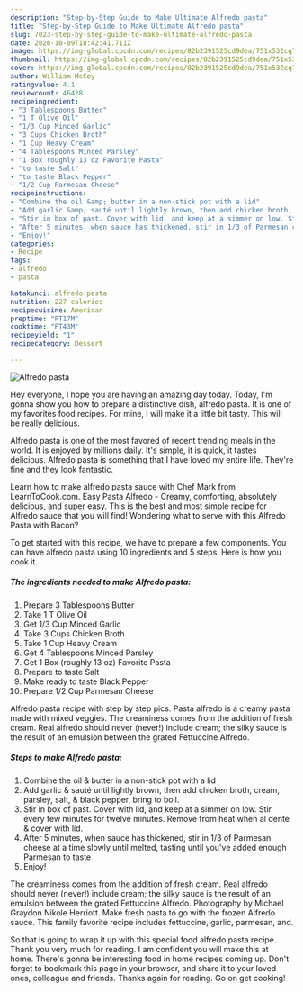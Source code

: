 ```yaml
---
description: "Step-by-Step Guide to Make Ultimate Alfredo pasta"
title: "Step-by-Step Guide to Make Ultimate Alfredo pasta"
slug: 7023-step-by-step-guide-to-make-ultimate-alfredo-pasta
date: 2020-10-09T18:42:41.711Z
image: https://img-global.cpcdn.com/recipes/82b2391525cd9dea/751x532cq70/alfredo-pasta-recipe-main-photo.jpg
thumbnail: https://img-global.cpcdn.com/recipes/82b2391525cd9dea/751x532cq70/alfredo-pasta-recipe-main-photo.jpg
cover: https://img-global.cpcdn.com/recipes/82b2391525cd9dea/751x532cq70/alfredo-pasta-recipe-main-photo.jpg
author: William McCoy
ratingvalue: 4.1
reviewcount: 46428
recipeingredient:
- "3 Tablespoons Butter"
- "1 T Olive Oil"
- "1/3 Cup Minced Garlic"
- "3 Cups Chicken Broth"
- "1 Cup Heavy Cream"
- "4 Tablespoons Minced Parsley"
- "1 Box roughly 13 oz Favorite Pasta"
- "to taste Salt"
- "to taste Black Pepper"
- "1/2 Cup Parmesan Cheese"
recipeinstructions:
- "Combine the oil &amp; butter in a non-stick pot with a lid"
- "Add garlic &amp; sauté until lightly brown, then add chicken broth, cream, parsley, salt, &amp; black pepper, bring to boil."
- "Stir in box of past. Cover with lid, and keep at a simmer on low. Stir every few minutes for twelve minutes. Remove from heat when al dente &amp; cover with lid."
- "After 5 minutes, when sauce has thickened, stir in 1/3 of Parmesan cheese at a time slowly until melted, tasting until you&#39;ve added enough Parmesan to taste"
- "Enjoy!"
categories:
- Recipe
tags:
- alfredo
- pasta

katakunci: alfredo pasta 
nutrition: 227 calories
recipecuisine: American
preptime: "PT17M"
cooktime: "PT43M"
recipeyield: "1"
recipecategory: Dessert

---
```



![Alfredo pasta](https://img-global.cpcdn.com/recipes/82b2391525cd9dea/751x532cq70/alfredo-pasta-recipe-main-photo.jpg)

Hey everyone, I hope you are having an amazing day today. Today, I'm gonna show you how to prepare a distinctive dish, alfredo pasta. It is one of my favorites food recipes. For mine, I will make it a little bit tasty. This will be really delicious.

Alfredo pasta is one of the most favored of recent trending meals in the world. It is enjoyed by millions daily. It's simple, it is quick, it tastes delicious. Alfredo pasta is something that I have loved my entire life. They're fine and they look fantastic.

Learn how to make alfredo pasta sauce with Chef Mark from LearnToCook.com. Easy Pasta Alfredo - Creamy, comforting, absolutely delicious, and super easy. This is the best and most simple recipe for Alfredo sauce that you will find! Wondering what to serve with this Alfredo Pasta with Bacon?


To get started with this recipe, we have to prepare a few components. You can have alfredo pasta using 10 ingredients and 5 steps. Here is how you cook it.

<!--inarticleads1-->

##### The ingredients needed to make Alfredo pasta:

1. Prepare 3 Tablespoons Butter
1. Take 1 T Olive Oil
1. Get 1/3 Cup Minced Garlic
1. Take 3 Cups Chicken Broth
1. Take 1 Cup Heavy Cream
1. Get 4 Tablespoons Minced Parsley
1. Get 1 Box (roughly 13 oz) Favorite Pasta
1. Prepare to taste Salt
1. Make ready to taste Black Pepper
1. Prepare 1/2 Cup Parmesan Cheese


Alfredo pasta recipe with step by step pics. Pasta alfredo is a creamy pasta made with mixed veggies. The creaminess comes from the addition of fresh cream. Real alfredo should never (never!) include cream; the silky sauce is the result of an emulsion between the grated Fettuccine Alfredo. 

<!--inarticleads2-->

##### Steps to make Alfredo pasta:

1. Combine the oil &amp; butter in a non-stick pot with a lid
1. Add garlic &amp; sauté until lightly brown, then add chicken broth, cream, parsley, salt, &amp; black pepper, bring to boil.
1. Stir in box of past. Cover with lid, and keep at a simmer on low. Stir every few minutes for twelve minutes. Remove from heat when al dente &amp; cover with lid.
1. After 5 minutes, when sauce has thickened, stir in 1/3 of Parmesan cheese at a time slowly until melted, tasting until you&#39;ve added enough Parmesan to taste
1. Enjoy!


The creaminess comes from the addition of fresh cream. Real alfredo should never (never!) include cream; the silky sauce is the result of an emulsion between the grated Fettuccine Alfredo. Photography by Michael Graydon Nikole Herriott. Make fresh pasta to go with the frozen Alfredo sauce. This family favorite recipe includes fettuccine, garlic, parmesan, and. 

So that is going to wrap it up with this special food alfredo pasta recipe. Thank you very much for reading. I am confident you will make this at home. There's gonna be interesting food in home recipes coming up. Don't forget to bookmark this page in your browser, and share it to your loved ones, colleague and friends. Thanks again for reading. Go on get cooking!
